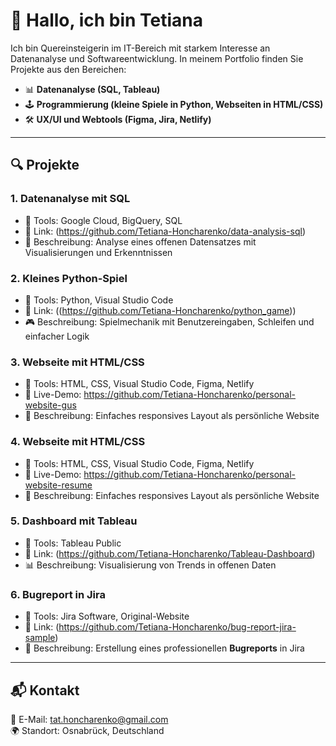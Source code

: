 # 👋 Hallo, ich bin Tetiana

Ich bin Quereinsteigerin im IT-Bereich mit starkem Interesse an Datenanalyse und Softwareentwicklung. In meinem Portfolio finden Sie Projekte aus den Bereichen:

- 📊 **Datenanalyse (SQL, Tableau)**
- 🕹️ **Programmierung (kleine Spiele in Python, Webseiten in HTML/CSS)**
- 🛠️ **UX/UI und Webtools (Figma, Jira, Netlify)**

---

## 🔍 Projekte

### 1. **Datenanalyse mit SQL**
- 📁 Tools: Google Cloud, BigQuery, SQL
- 🔗 Link: (https://github.com/Tetiana-Honcharenko/data-analysis-sql)
- 📝 Beschreibung: Analyse eines offenen Datensatzes mit Visualisierungen und Erkenntnissen

### 2. **Kleines Python-Spiel**
- 📁 Tools: Python, Visual Studio Code
- 🔗 Link: ((https://github.com/Tetiana-Honcharenko/python_game))
- 🎮 Beschreibung: Spielmechanik mit Benutzereingaben, Schleifen und einfacher Logik

### 3. **Webseite mit HTML/CSS**
- 📁 Tools: HTML, CSS, Visual Studio Code, Figma, Netlify
- 🔗 Live-Demo: https://github.com/Tetiana-Honcharenko/personal-website-gus 
- 📝 Beschreibung: Einfaches responsives Layout als persönliche Website

### 4. **Webseite mit HTML/CSS**
- 📁 Tools: HTML, CSS, Visual Studio Code, Figma, Netlify
- 🔗 Live-Demo:  https://github.com/Tetiana-Honcharenko/personal-website-resume 
- 📝 Beschreibung: Einfaches responsives Layout als persönliche Website

### 5. **Dashboard mit Tableau**
- 📁 Tools: Tableau Public
- 🔗 Link: (https://github.com/Tetiana-Honcharenko/Tableau-Dashboard)
- 📊 Beschreibung: Visualisierung von Trends in offenen Daten

### 6. **Bugreport in Jira**
- 📁 Tools: Jira Software, Original-Website
- 🔗 Link: (https://github.com/Tetiana-Honcharenko/bug-report-jira-sample)
- 📝 Beschreibung: Erstellung eines professionellen **Bugreports** in Jira

---

## 📬 Kontakt

📧 E-Mail: tat.honcharenko@gmail.com  
🌍 Standort: Osnabrück, Deutschland  


